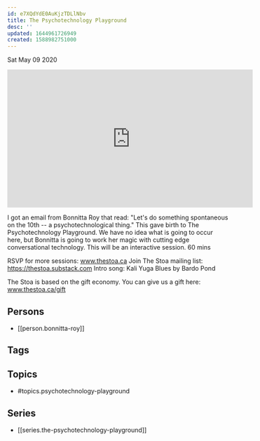 ```yaml
---
id: e7XQdYdE0AuKjzTDLlNbv
title: The Psychotechnology Playground
desc: ''
updated: 1644961726949
created: 1588982751000
---
```





Sat May 09 2020

<iframe width="560" height="315" src="https://www.youtube.com/embed/hEDRZdAZqW0" title="The Psychotechnology Playground w/ Bonnitta Roy (April 17th, 2020)" frameborder="0" allow="accelerometer; autoplay; clipboard-write; encrypted-media; gyroscope; picture-in-picture" allowfullscreen ></iframe>

I got an email from Bonnitta Roy that read: "Let's do something spontaneous on the 10th -- a psychotechnological thing." This gave birth to The Psychotechnology Playground. We have no idea what is going to occur here, but Bonnitta is going to work her magic with cutting edge conversational technology. This will be an interactive session. 60 mins

RSVP for more sessions: www.thestoa.ca
Join The Stoa mailing list: https://thestoa.substack.com
Intro song: Kali Yuga Blues by Bardo Pond

The Stoa is based on the gift economy. You can give us a gift here: www.thestoa.ca/gift

## Persons

- [[person.bonnitta-roy]]

## Tags



## Topics

- #topics.psychotechnology-playground

## Series

- [[series.the-psychotechnology-playground]]

